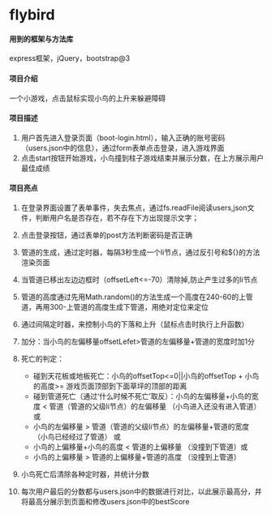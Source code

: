 # flybird
#### 用到的框架与方法库
express框架，jQuery，bootstrap@3

#### 项目介绍
一个小游戏，点击鼠标实现小鸟的上升来躲避障碍

#### 项目描述
1. 用户首先进入登录页面（boot-login.html），输入正确的账号密码（users.json中的信息），通过form表单点击登录，进入游戏界面
2. 点击start按钮开始游戏，小鸟撞到柱子游戏结束并展示分数，在上方展示用户最佳成绩

#### 项目亮点
1. 在登录界面设置了表单事件，失去焦点，通过fs.readFile阅读users,json文件，判断用户名是否存在，若不存在下方出现提示文字；
2. 点击登录按钮，通过表单的post方法判断密码是否正确
3. 管道的生成，通过定时器，每隔3秒生成一个li节点，通过反引号和${}的方法渲染页面
4. 当管道已移出左边边框时（offsetLeft<=-70）清除掉,防止产生过多的li节点
5. 管道的高度通过先用Math.random()的方法生成一个高度在240-60的上管道，再用300-上管道的高度生成下管道，用绝对定位来定位
6. 通过间隔定时器，来控制小鸟的下落和上升（鼠标点击时执行上升函数）
7. 加分：当小鸟的左偏移量offsetLefet>管道的左偏移量+管道的宽度时加1分
8. 死亡的判定：
      * 碰到天花板或地板死亡：小鸟的offsetTop<=0||小鸟的offsetTop + 小鸟的高度>= 游戏页面顶部到下面草坪的顶部的距离
      * 碰到管道死亡（通过‘什么时候不死亡’取反）：小鸟的左偏移量+小鸟的宽度 < 管道（管道的父级li节点）的左偏移量 （小鸟进入还没有进入管道）或 
      * 小鸟的左偏移量 > 管道（管道的父级li节点）的左偏移量+管道的宽度 （小鸟已经经过了管道） 或
      * 小鸟的上偏移量+小鸟的高度 < 管道的上偏移量 （没撞到下管道）或
      * 小鸟的上偏移量 > 管道的上偏移量+管道的高度 （没撞到上管道）

9. 小鸟死亡后清除各种定时器，并统计分数
10. 每次用户最后的分数都与users.json中的数据进行对比，以此展示最高分，并将最高分展示到页面和修改users.json中的bestScore

